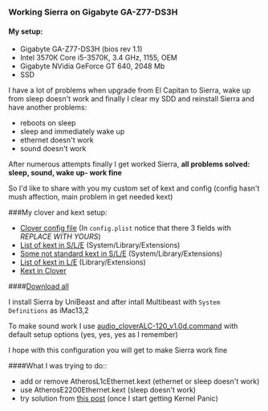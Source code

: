 ### Working Sierra on Gigabyte GA-Z77-DS3H

#### My setup:
- Gigabyte GA-Z77-DS3H (bios rev 1.1)
- Intel 3570К Core i5-3570К, 3.4 GHz, 1155, OEM
- Gigabyte NVidia GeForce GT 640, 2048 Mb
- SSD

I have a lot of problems when upgrade from El Capitan to Sierra, wake up from sleep doesn't work and finally I clear my SDD and reinstall Sierra and have another problems:
- reboots on sleep
- sleep and immediately wake up
- ethernet doesn't work
- sound doesn't work

After numerous attempts finally I get worked Sierra, **all problems solved: sleep, sound, wake up- work fine**


So I'd like to share with you my custom set of kext and config (config hasn't mush affection, main problem in get needed kext)

###My clover and kext setup:

- [Clover config file](./EFI/CLOVER/config.plist) (In `config.plist` notice that there 3 fields with _REPLACE WITH YOURS_)
- [List of kext in S/L/E](./Extensions/readmeSLE.md) (System/Library/Extensions)
- [Some not standard kext in S/L/E](./Extensions/SLE/) (System/Library/Extensions)
- [List of kext in L/E](./Extensions/readmeLE.md) (Library/Extensions)
- [Kext in Clover](./EFI/CLOVER/kexts/10.12/)

####[Download all](https://github.com/pcherednichenko/hackintoshZ77/archive/master.zip)

I install Sierra by UniBeast and after intall Multibeast with `System Definitions` as iMac13,2

To make sound work I use [audio_cloverALC-120_v1.0d.command](./audio_cloverALC-120_v1.0d.command) with default setup options (yes, yes, yes as I remember)

I hope with this configuration you will get to make Sierra work fine

####What I was trying to do::
- add or remove AtherosL1cEthernet.kext (ethernet or sleep doesn't work)
- use AtherosE2200Ethernet.kext (sleep doesn't work)
- try solution from [this post](https://www.tonymacx86.com/threads/unibeast-6-0-works-fine-but-no-ethernet-after-post-installation-ga-z77-ds3h-core-i5-3570k-gtx.174036/#post-1113204) (once I start getting Kernel Panic)
